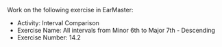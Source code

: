 Work on the following exercise in EarMaster:
- Activity: Interval Comparison
- Exercise Name: All intervals from Minor 6th to Major 7th - Descending
- Exercise Number: 14.2

